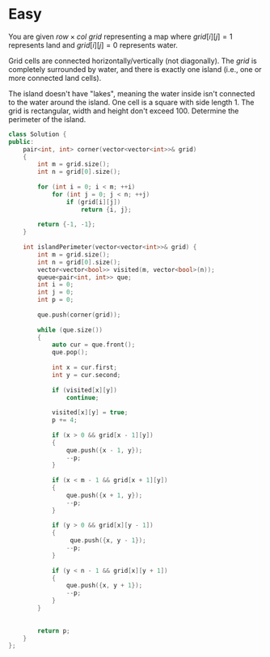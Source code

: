 # Easy

You are given $row \times col$ $grid$ representing a map where $grid[i] [j] = 1$ represents land and $grid[i] [j] = 0$ represents water.

Grid cells are connected horizontally/vertically (not diagonally). The $grid$ is completely surrounded by water, and there is exactly one island (i.e., one or more connected land cells).

The island doesn't have "lakes", meaning the water inside isn't connected to the water around the island. One cell is a square with side length 1. The grid is rectangular, width and height don't exceed 100. Determine the perimeter of the island.

```cpp
class Solution {
public:
    pair<int, int> corner(vector<vector<int>>& grid)
    {
        int m = grid.size();
        int n = grid[0].size();
        
        for (int i = 0; i < m; ++i)
            for (int j = 0; j < n; ++j)
                if (grid[i][j])
                    return {i, j};
        
        return {-1, -1};
    }
    
    int islandPerimeter(vector<vector<int>>& grid) {
        int m = grid.size();
        int n = grid[0].size();
        vector<vector<bool>> visited(m, vector<bool>(n));
        queue<pair<int, int>> que;
        int i = 0;
        int j = 0;
        int p = 0;
        
        que.push(corner(grid));
        
        while (que.size())
        {
            auto cur = que.front();
            que.pop();
            
            int x = cur.first;
            int y = cur.second;
            
            if (visited[x][y])
                continue;
            
            visited[x][y] = true;
            p += 4;
            
            if (x > 0 && grid[x - 1][y])
            {
                que.push({x - 1, y});
                --p;
            }
            
            if (x < m - 1 && grid[x + 1][y])
            {
                que.push({x + 1, y});
                --p;
            }
            
            if (y > 0 && grid[x][y - 1])
            {
                 que.push({x, y - 1});
                --p;
            }
            
            if (y < n - 1 && grid[x][y + 1])
            {
                que.push({x, y + 1});
                --p;
            }
        }
        
        
        return p;
    }
};
```
